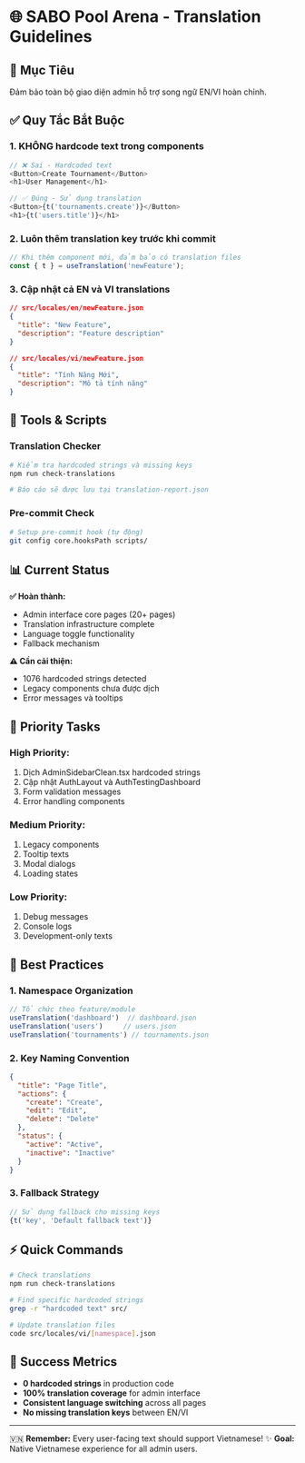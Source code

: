 # 🌐 SABO Pool Arena - Translation Guidelines

## 🎯 Mục Tiêu
Đảm bảo toàn bộ giao diện admin hỗ trợ song ngữ EN/VI hoàn chỉnh.

## ✅ Quy Tắc Bắt Buộc

### 1. **KHÔNG hardcode text trong components**
```typescript
// ❌ Sai - Hardcoded text
<Button>Create Tournament</Button>
<h1>User Management</h1>

// ✅ Đúng - Sử dụng translation
<Button>{t('tournaments.create')}</Button>
<h1>{t('users.title')}</h1>
```

### 2. **Luôn thêm translation key trước khi commit**
```typescript
// Khi thêm component mới, đảm bảo có translation files
const { t } = useTranslation('newFeature');
```

### 3. **Cập nhật cả EN và VI translations**
```json
// src/locales/en/newFeature.json
{
  "title": "New Feature",
  "description": "Feature description"
}

// src/locales/vi/newFeature.json  
{
  "title": "Tính Năng Mới",
  "description": "Mô tả tính năng"
}
```

## 🔧 Tools & Scripts

### **Translation Checker**
```bash
# Kiểm tra hardcoded strings và missing keys
npm run check-translations

# Báo cáo sẽ được lưu tại translation-report.json
```

### **Pre-commit Check**
```bash
# Setup pre-commit hook (tự động)
git config core.hooksPath scripts/
```

## 📊 Current Status

**✅ Hoàn thành:**
- Admin interface core pages (20+ pages)
- Translation infrastructure complete
- Language toggle functionality
- Fallback mechanism

**⚠️ Cần cải thiện:**
- 1076 hardcoded strings detected
- Legacy components chưa được dịch
- Error messages và tooltips

## 🚀 Priority Tasks

### **High Priority:**
1. Dịch AdminSidebarClean.tsx hardcoded strings
2. Cập nhật AuthLayout và AuthTestingDashboard
3. Form validation messages
4. Error handling components

### **Medium Priority:**
1. Legacy components
2. Tooltip texts
3. Modal dialogs
4. Loading states

### **Low Priority:**
1. Debug messages
2. Console logs
3. Development-only texts

## 📝 Best Practices

### **1. Namespace Organization**
```typescript
// Tổ chức theo feature/module
useTranslation('dashboard')  // dashboard.json
useTranslation('users')     // users.json  
useTranslation('tournaments') // tournaments.json
```

### **2. Key Naming Convention**
```json
{
  "title": "Page Title",
  "actions": {
    "create": "Create",
    "edit": "Edit", 
    "delete": "Delete"
  },
  "status": {
    "active": "Active",
    "inactive": "Inactive"
  }
}
```

### **3. Fallback Strategy**
```typescript
// Sử dụng fallback cho missing keys
{t('key', 'Default fallback text')}
```

## ⚡ Quick Commands

```bash
# Check translations
npm run check-translations

# Find specific hardcoded strings
grep -r "hardcoded text" src/

# Update translation files
code src/locales/vi/[namespace].json
```

## 🎯 Success Metrics

- **0 hardcoded strings** in production code
- **100% translation coverage** for admin interface  
- **Consistent language switching** across all pages
- **No missing translation keys** between EN/VI

---
🇻🇳 **Remember:** Every user-facing text should support Vietnamese! 
✨ **Goal:** Native Vietnamese experience for all admin users.
